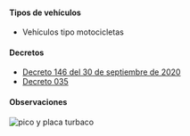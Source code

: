 #### Tipos de vehículos

- Vehículos tipo motocicletas

#### Decretos

- [Decreto 146 del 30 de septiembre de 2020](https://transitoturbaco.gov.co/uploads/3/2019-05/DECRETO%20146%2030-9-2020.pdf)
- [Decreto 035]()

#### Observaciones

![pico y placa turbaco](/turbaco/pico-y-placa-turbaco.jpg)
